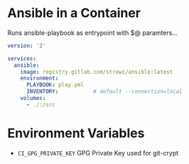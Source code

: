 # Ansible in a Container

Runs ansible-playbook as entrypoint with $@ paramters...

```yaml
version: '2'

services:
  ansible:
    image: registry.gitlab.com/strowi/ansible:latest
    environment:
      PLAYBOOK: play.yml
      INVENTORY:           # default --connection=local
    volumes:
      - ./:/src
```

# Environment Variables

- `CI_GPG_PRIVATE_KEY` GPG Private Key used for git-crypt
